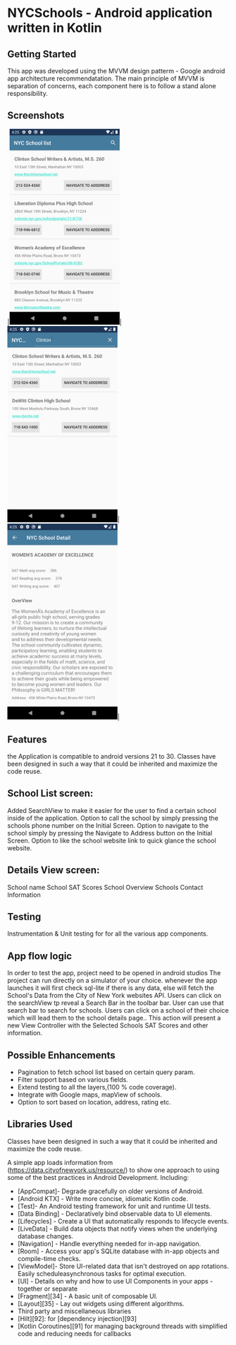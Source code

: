 # NYCSchools - Android application written in Kotlin

Getting Started
---------------
This app was developed using the MVVM design patterm - Google android app architecture recommendatation.
The main principle of MVVM is separation of concerns, each component here is to follow a stand alone responsibility.

Screenshots
-----------
|<img src="screenshots/landingPage.png" width="250"/>|
<img src="screenshots/searchView.png" width="250"/>|
<img src="screenshots/schoolDetails.png" width="250"/>|


Features
-----------
the Application is compatible to android versions 21 to 30.
Classes have been designed in such a way that it could be inherited and maximize the code reuse.

School List screen:
-----------
Added SearchView to make it easier for the user to find a certain school inside of the application.
Option to call the school by simply pressing the schools phone number on the Initial Screen.
Option to navigate to the school simply by pressing the Navigate to Address button on the Initial Screen.
Option to like the school website link to quick glance the school website.

Details View screen:
-----------
School name
School SAT Scores
School Overview
Schools Contact Information

Testing
--------
Instrumentation & Unit testing for for all the various app components.

App flow logic
-----------
In order to test the app, project need to be opened in android studios
The project  can run directly on a simulator of your choice.
whenever the app launches it will first check sql-lite if there is any data, else will fetch the School's Data from the City of New York websites API.
Users can click on the searchView tp reveal a Search Bar in the toolbar bar.
User can use that search bar to search for schools.
Users can click on a school of their choice which will lead them to the school details page..
This action will present a new View Controller with the Selected Schools SAT Scores and other information.


Possible Enhancements
--------------

- Pagination to fetch school list based on certain query param.
- Filter support based on various fields.
- Extend testing to all the layers,(100 % code coverage).
- Integrate with Google maps, mapView of schools.
- Option to sort based on location, address, rating etc.



Libraries Used
--------------
Classes have been designed in such a way that it could be inherited and maximize the code reuse.

A simple app loads information from (https://data.cityofnewyork.us/resource/) to show one approach to using some of the best practices in Android Development.
Including:
  * [AppCompat]- Degrade gracefully on older versions of Android.
  * [Android KTX] - Write more concise, idiomatic Kotlin code.
  * [Test]- An Android testing framework for unit and runtime UI tests.
  * [Data Binding] - Declaratively bind observable data to UI elements.
  * [Lifecycles] - Create a UI that automatically responds to lifecycle events.
  * [LiveData] - Build data objects that notify views when the underlying database changes.
  * [Navigation] - Handle everything needed for in-app navigation.
  * [Room]  - Access your app's SQLite database with in-app objects and compile-time checks.
  * [ViewModel]- Store UI-related data that isn't destroyed on app rotations. Easily scheduleasynchronous tasks for optimal execution.
  * [UI] -  Details on why and how to use UI Components in your apps - together or separate
  * [Fragment][34] - A basic unit of composable UI.
  * [Layout][35] - Lay out widgets using different algorithms.
  * Third party and miscellaneous libraries
  * [Hilt][92]: for [dependency injection][93]
  * [Kotlin Coroutines][91] for managing background threads with simplified code and reducing needs for callbacks
